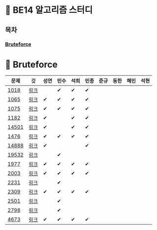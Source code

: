 # 🐶 BE14 알고리즘 스터디
## 목차
### [Bruteforce](#-bruteforce)

# 📢 Bruteforce
| 문제 | &nbsp;&nbsp;깃&nbsp;&nbsp; | 성연 | 민수 | 석희 | 민종 | 준규 | 동한 | 혜민 | 석현 |
| ----- | :-----: | ----- | ----- | ----- | ----- | ----- | ----- | ----- | ----- |
|[1018](https://www.acmicpc.net/problem/1018)|[링크](./Bruteforce/Boj1018)||✔|✔|✔|||||
|[1065](https://www.acmicpc.net/problem/1065)|[링크](./Bruteforce/Boj1065)|✔|✔|✔|✔|||||
|[1075](https://www.acmicpc.net/problem/1075)|[링크](./Bruteforce/Boj1075)|✔|✔|✔|✔|||||
|[1182](https://www.acmicpc.net/problem/1182)|[링크](./Bruteforce/Boj1182)|✔||✔|✔|||||
|[14501](https://www.acmicpc.net/problem/14501)|[링크](./Bruteforce/Boj14501)|✔||✔|✔|||||
|[1476](https://www.acmicpc.net/problem/1476)|[링크](./Bruteforce/Boj1476)|✔|✔|✔|✔|||||
|[14888](https://www.acmicpc.net/problem/14888)|[링크](./Bruteforce/Boj14888)|✔|||✔|||||
|[19532](https://www.acmicpc.net/problem/19532)|[링크](./Bruteforce/Boj19532)||✔|||||||
|[1977](https://www.acmicpc.net/problem/1977)|[링크](./Bruteforce/Boj1977)|✔|✔|✔|✔|||||
|[2003](https://www.acmicpc.net/problem/2003)|[링크](./Bruteforce/Boj2003)|✔|✔|✔|✔|||||
|[2231](https://www.acmicpc.net/problem/2231)|[링크](./Bruteforce/Boj2231)||✔|||||||
|[2309](https://www.acmicpc.net/problem/2309)|[링크](./Bruteforce/Boj2309)|✔|✔|✔|✔|||||
|[2501](https://www.acmicpc.net/problem/2501)|[링크](./Bruteforce/Boj2501)||✔|||||||
|[2798](https://www.acmicpc.net/problem/2798)|[링크](./Bruteforce/Boj2798)||✔|||||||
|[4673](https://www.acmicpc.net/problem/4673)|[링크](./Bruteforce/Boj4673)|✔|✔|✔|✔|||||
